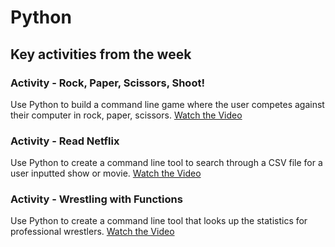 # Python

## Key activities from the week

### Activity - Rock, Paper, Scissors, Shoot!

Use Python to build a command line game where the user competes against their computer in rock, paper, scissors.
[Watch the Video](https://youtu.be/TjWOZDY00WA)

### Activity - Read Netflix

Use Python to create a command line tool to search through a CSV file for a user inputted show or movie.
[Watch the Video](https://youtu.be/Y3TRABzAfho)

### Activity - Wrestling with Functions

Use Python to create a command line tool that looks up the statistics for professional wrestlers.
[Watch the Video](https://youtu.be/Logbtv4oQlc)
